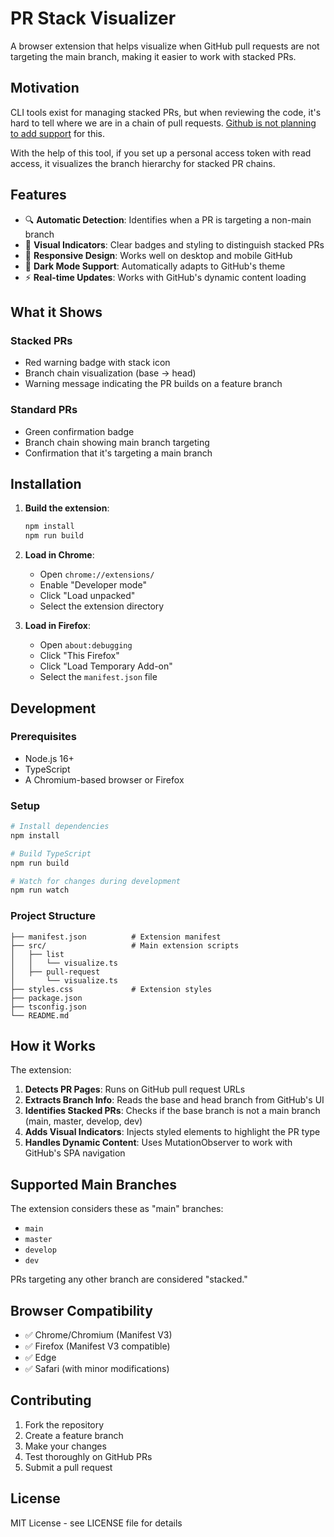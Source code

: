 # PR Stack Visualizer

A browser extension that helps visualize when GitHub pull requests are not targeting the main branch, making it easier to work with stacked PRs.

## Motivation

CLI tools exist for managing stacked PRs, but when reviewing the code, it's hard to tell where we are in a chain of pull requests. [Github is not planning to add support](https://github.com/cli/cli/issues/5626) for this.

With the help of this tool, if you set up a personal access token with read access, it visualizes the branch hierarchy for stacked PR chains.

## Features

- 🔍 **Automatic Detection**: Identifies when a PR is targeting a non-main branch
- 🎨 **Visual Indicators**: Clear badges and styling to distinguish stacked PRs
- 📱 **Responsive Design**: Works well on desktop and mobile GitHub
- 🌙 **Dark Mode Support**: Automatically adapts to GitHub's theme
- ⚡ **Real-time Updates**: Works with GitHub's dynamic content loading

## What it Shows

### Stacked PRs
- Red warning badge with stack icon
- Branch chain visualization (base → head)
- Warning message indicating the PR builds on a feature branch

### Standard PRs
- Green confirmation badge
- Branch chain showing main branch targeting
- Confirmation that it's targeting a main branch

## Installation

1. **Build the extension**:
   ```bash
   npm install
   npm run build
   ```

2. **Load in Chrome**:
    - Open `chrome://extensions/`
    - Enable "Developer mode"
    - Click "Load unpacked"
    - Select the extension directory

3. **Load in Firefox**:
    - Open `about:debugging`
    - Click "This Firefox"
    - Click "Load Temporary Add-on"
    - Select the `manifest.json` file

## Development

### Prerequisites
- Node.js 16+
- TypeScript
- A Chromium-based browser or Firefox

### Setup
```bash
# Install dependencies
npm install

# Build TypeScript
npm run build

# Watch for changes during development
npm run watch
```

### Project Structure
```
├── manifest.json          # Extension manifest
├── src/                   # Main extension scripts
│   ├── list
│   │   └── visualize.ts
│   ├── pull-request
│       └── visualize.ts
├── styles.css             # Extension styles
├── package.json
├── tsconfig.json
└── README.md
```

## How it Works

The extension:

1. **Detects PR Pages**: Runs on GitHub pull request URLs
2. **Extracts Branch Info**: Reads the base and head branch from GitHub's UI
3. **Identifies Stacked PRs**: Checks if the base branch is not a main branch (main, master, develop, dev)
4. **Adds Visual Indicators**: Injects styled elements to highlight the PR type
5. **Handles Dynamic Content**: Uses MutationObserver to work with GitHub's SPA navigation

## Supported Main Branches

The extension considers these as "main" branches:
- `main`
- `master`
- `develop`
- `dev`

PRs targeting any other branch are considered "stacked."

## Browser Compatibility

- ✅ Chrome/Chromium (Manifest V3)
- ✅ Firefox (Manifest V3 compatible)
- ✅ Edge
- ✅ Safari (with minor modifications)

## Contributing

1. Fork the repository
2. Create a feature branch
3. Make your changes
4. Test thoroughly on GitHub PRs
5. Submit a pull request

## License

MIT License - see LICENSE file for details